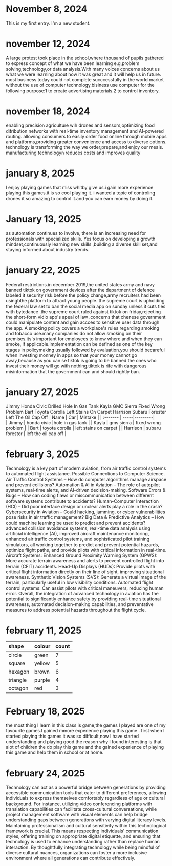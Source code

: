 # November 8, 2024
This is my first entry. I'm a new student.
# november 12, 2024
A large protest took place in the school,where thousand of pupils gathered to express concept of what we have been learning e.g,problem solving,technology,or data analysis.With many voices concerns about us what we were learning about how it was great and it  will help us in future.
most business today could not complete succcessfully in the world market without the use of computer technology.bisiness use computer for the following purpose:1 to create advertising materials.2 to control inventory.
# november 18, 2024
enabling precision agriculture wih drones and sensors,optimizing food ditribution networks with real-time inventory management and AI-powered routing.
allowing consumers to easily order food online through mobile apps and platforms,providing greater convenience and access to diverse options.
technology is transforming the way we order,prepare,and enjoy our meals.
manufacturing technologyn reduces costs and improves quality
 # january 8, 2025
 l enjoy playing games that miss whitby give us.i gain more experience playing this games.it is so cool playing it.
 i wanted a topic of controling drones it so amazing to control it.and you can earn money by doing it.
 # January  13, 2025
 as automation continues  to involve,  there is an increasing  need for professionals with specialized  skills.
 Yes
 focus on developing  a growth  mindset,continuously  learning  new skills ,building  a diverse  skill  set,and staying informed  about industry  trends.
 # january 22, 2025
   Federal restrictions.in december 2019,the united states army and navy banned tiktok on government devices after the department of defence labeled it security risk.before the policy change,army recruiters had been  usingbthe platform to attract young people.
   the supreme court is upholding the federal law set to ban the social media app on sunday unless it cuts ties with bytedance .the supreme court ruled against tiktok on friday,rejecting the short-form vidio app's apeal of law .concerns that chenese government could manipulate content and gain accces to sensitive user data through the app.
   A smoking policy covers a workplace's rules regarding smoking and tobacco use.many companies do not allow smoking on their premises.its's important for employees to know where and when they can smoke, if applicable.implementation can be defined as one of the key stages in policymaking usually followed by evaluation.you should becareful when investing monney in apps so that your money cannot go  away,because as you can se tiktok is going to be banned.the ones who invest their money will go with nothing.tiktok is rife with dangerous misinformation that the government can and should rightly ban.
   # january 27, 2025
   Jimmy	Honda Civic	Drilled Hole In Gas Tank
Kayla	GMC Sierra	Fixed Wrong Problem
Bart	Toyota Corolla	Left Stains On Carpet
Harrison	Subaru Forester	Left The Oil Cap Off
| Name     | Car | Mistake |
| :------- | -----|---------|      
| Jimmy    | honda civic     |hole in gas tank         |
| Kayla    | gms sierra    |  fixed wrong problem       |
| Bart     | toyota corolla    | left stains on carpet        |
| Harrison |  subaru forester   |  left the oil cap off       |
 # february 3, 2025
 Technology is a key part of modern aviation, from air traffic control systems to automated flight assistance. Possible Connections to Computer Science.
Air Traffic Control Systems – How do computer algorithms manage airspace and prevent collisions?
Automation & AI in Aviation – The role of autopilot systems, real-time alerts, and AI-driven decision-making.
Software Errors & Bugs – How can coding flaws or miscommunication between different software systems contribute to accidents?
Human-Computer Interaction (HCI) – Did poor interface design or unclear alerts play a role in the crash?
Cybersecurity in Aviation – Could hacking, jamming, or cyber vulnerabilities pose risks in air traffic management?
Big Data & Predictive Analytics – How could machine learning be used to predict and prevent accidents?  advanced collision avoidance systems, real-time data analysis using artificial intelligence (AI), improved aircraft maintenance monitoring, enhanced air traffic control systems, and sophisticated pilot training simulators, all working together to predict and prevent potential hazards, optimize flight paths, and provide pilots with critical information in real-time. 
 Aircraft Systems:
Enhanced Ground Proximity Warning System (GPWS): More accurate terrain awareness and alerts to prevent controlled flight into terrain (CFIT) accidents. 
Head-Up Displays (HUDs): Provide pilots with critical flight information directly on their line of sight, improving situational awareness. 
Synthetic Vision Systems (SVS): Generate a virtual image of the terrain, particularly useful in low visibility conditions. 
Automated flight control systems: Can assist pilots with critical maneuvers, reducing human error. 
Overall, the integration of advanced technology in aviation has the potential to significantly enhance safety by providing real-time situational awareness, automated decision-making capabilities, and preventative measures to address potential hazards throughout the flight cycle. 
 # february 11, 2025
| shape        | colour       | count        |
| :------------| -------------|--------------|      
|circle        | green        | 7            |
|square        | yellow       | 5            |
|hexagon       | brown        | 6            |
|triangle      | purple       | 4            |
|octagon       | red          | 3            |
 # February 18, 2025
 the most thing l learn in this class is  game,the  games l played are one of my favourite games.l gained mmore experience playing this game .
 first when l started playing this games  it was so difficult,now l have started  understanding and playing good.the reason why l found interesting is that alot of children  the do play this game and the gained experience of playing this game and  help them  in school or at  home.
 # february 24, 2025
 Technology can act as a powerful bridge between generations by providing accessible communication tools that cater to different preferences, allowing individuals to express themselves comfortably regardless of age or cultural background. For instance, utilizing video conferencing platforms with translation capabilities can facilitate cross-cultural conversations, while project management software with visual elements can help bridge understanding gaps between generations with varying digital literacy levels. 
Maintaining professionalism and cultural sensitivity within this technological framework is crucial. This means respecting individuals' communication styles, offering training on appropriate digital etiquette, and ensuring that technology is used to enhance understanding rather than replace human interaction. By thoughtfully integrating technology while being mindful of diverse cultural nuances, organizations can foster a more inclusive environment where all generations can contribute effectively. 


   
   
 
